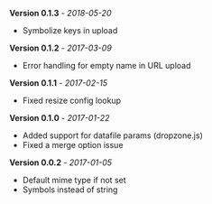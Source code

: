 **Version 0.1.3** - *2018-05-20*

- Symbolize keys in upload

**Version 0.1.2** - *2017-03-09*

- Error handling for empty name in URL upload

**Version 0.1.1** - *2017-02-15*

- Fixed resize config lookup

**Version 0.1.0** - *2017-01-22*

- Added support for datafile params (dropzone.js)
- Fixed a merge option issue

**Version 0.0.2** - *2017-01-05*

- Default mime type if not set
- Symbols instead of string
